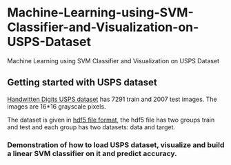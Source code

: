 # Machine-Learning-using-SVM-Classifier-and-Visualization-on-USPS-Dataset
Machine Learning using SVM Classifier and Visualization on USPS Dataset

## Getting started with USPS dataset

[Handwitten Digits USPS dataset](http://ieeexplore.ieee.org/document/291440/) has 7291 train and 2007 test images. The images are 16*16 grayscale pixels.

The dataset is given in [hdf5 file format](https://support.hdfgroup.org/HDF5/), the hdf5 file has two groups train and test and each group has two datasets: data and target.

### Demonstration of how to load USPS dataset, visualize and build a linear SVM classifier on it and predict accuracy.
